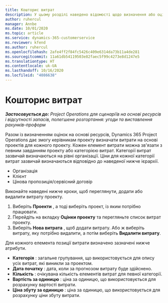 ```yaml
---
title: Кошторис витрат
description: У цьому розділі наведено відомості щодо визначення або оцінки витрат, пов’язаних із проектом.
author: ruhercul
manager: Annbe
ms.date: 10/01/2020
ms.topic: article
ms.service: dynamics-365-customerservice
ms.reviewer: kfend
ms.author: ruhercul
ms.openlocfilehash: 2afe4ff2f84fc5426c409e6314da73b11a4de281
ms.sourcegitcommit: 11a61db54119503e82faec5f99c4273e8d1247e5
ms.translationtype: HT
ms.contentlocale: uk-UA
ms.lasthandoff: 10/16/2020
ms.locfileid: "4086638"
---
```

# <a name="expense-estimates"></a>Кошторис витрат
_**Застосовується до:** Project Operations для сценаріїв на основі ресурсів і відсутності запасів, полегшене розгортання: угоди та виставлення рахунків-проформ_

Разом із визначенням оцінок на основі ресурсів, Dynamics 365 Project Operations дає змогу керівникам проекту визначати витрати на основі проектів для кожного проекту. Кожен елемент витрати можна зв'язати з певним завданням проекту або категорією витрат. Категорії витрат зазвичай визначаються на рівні організації. Ціни для кожної категорії витрат зазвичай визначаються відповідно до наведеної нижче ієрархії.

- Організація
- Клієнт
- Цінова пропозиція/сервісний договір

Виконайте наведені нижче кроки, щоб переглянути, додати або видалити витрату проекту.

1. Виберіть **Проекти** , а тоді виберіть проект, із яким потрібно працювати.
2. Перейдіть на вкладку **Оцінки проекту** та перегляньте список витрат проекту.
3. Виберіть **Нова витрата** , щоб додати витрату. Або ж виберіть витрату, яку потрібно видалити, а потім виберіть **Видалити витрату**.

Для кожного елемента позиції витрати визначено зазначені нижче атрибути.

- **Категорія** : загальне групування, що використовується для опису усіх витрат, які виникли за проектом.
- **Дата початку** : дата, коли за прогнозом витрату буде здійснено.
- **Кількість** : очікувана кількість елементів витрат для певної категорії.
- **Вартість за одиницю** : ціна за одиницю, що використовується для розрахунку вартості витрати.
- **Ціна збуту за одиницю** : ціна за одиницю, що використовується для розрахунку ціни збуту витрати.

